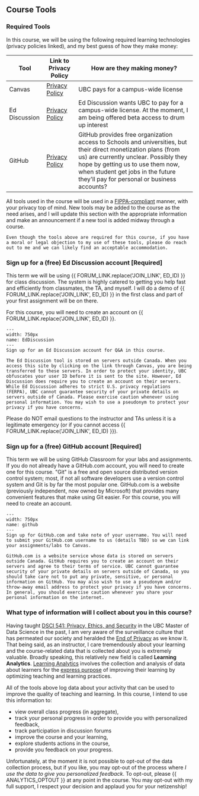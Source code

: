 ## Course Tools

### Required Tools

In this course, we will be using the following required learning technologies (privacy policies linked), and my best guess of how they make money: 

| Tool          | Link to Privacy Policy                                                                                        | How are they making money?                                                                                                                                                                                                                                                      |
|---------------|---------------------------------------------------------------------------------------------------------------|---------------------------------------------------------------------------------------------------------------------------------------------------------------------------------------------------------------------------------------------------------------------------------|
| Canvas        | [Privacy Policy](https://faculty.canvas.ubc.ca/canvas-privacy/)                                               | UBC pays for a campus-wide license                                                                                                                                                                                                                                              |
| Ed Discussion | [Privacy Policy](https://edstem.org/privacy)                                                                  | Ed Discussion wants UBC to pay for a campus-wide license. At the moment, I am being offered beta access to drum up interest                                                                                                                                                     |
| GitHub        | [Privacy Policy](https://docs.github.com/en/free-pro-team@latest/github/site-policy/github-privacy-statement) | GitHub provides free organization access to Schools and universities, but their direct monetization plans (from us) are currently unclear. Possibly they hope by getting us to use them now, when student get jobs in the future they'll pay for personal or business accounts? |

<!-- - [Sli.do](https://www.sli.do/terms#privacy-policy)
- [Mastering Physics](https://www.pearson.com/en-us/legal-information/privacy-policy.html) -->

All tools used in the course will be used in a [FIPPA-compliant](https://universitycounsel.ubc.ca/subject-areas/access-and-privacy-general/access-to-information/about-fippa/) manner, with your privacy top of mind. 
New tools may be added to the course as the need arises, and I will update this section with the appropriate information and make an announcement if a new tool is added midway through a course.

```{warning}
Even though the tools above are required for this course, if you have a moral or legal objection to my use of these tools, please do reach out to me and we can likely find an acceptable accommodation.
```

### Sign up for a (free) Ed Discussion account [Required]

This term we will be using {{ FORUM_LINK.replace('JOIN_LINK', ED_ID) }} for class discussion.
The system is highly catered to getting you help fast and efficiently from classmates, the TA, and myself.
I will do a demo of {{ FORUM_LINK.replace('JOIN_LINK', ED_ID) }} in the first class and part of your first assignment will be on there.

For this course, you will need to create an account on {{ FORUM_LINK.replace('JOIN_LINK', ED_ID) }}.

```{figure} ../images/EdDiscussion.png
---
width: 750px
name: EdDiscussion
---
Sign up for an Ed Discussion account for Q&A in this course.
```

```{warning}
The Ed Discussion tool is stored on servers outside Canada. When you access this site by clicking on the link through Canvas, you are being transferred to these servers. In order to protect your identity, UBC obfuscates your user ID before it is sent to the site. However, Ed Discussion does require you to create an account on their servers. While Ed Discussion adheres to strict U.S. privacy regulations (FERPA), UBC cannot guarantee security of your private details on servers outside of Canada. Please exercise caution whenever using personal information. You may wish to use a pseudonym to protect your privacy if you have concerns.
```

Please do NOT email questions to the instructor and TAs unless it is a legitimate emergency (or if you cannot access {{ FORUM_LINK.replace('JOIN_LINK', ED_ID) }}).

### Sign up for a (free) GitHub account [Required]

This term we will be using GitHub Classroom for your labs and assignments.
If you do not already have a GitHub.com account, you will need to create one for this course. 
"Git" is a free and open source distributed version control system; most, if not all software developers use a version control system and Git is by far the most popular one. 
GitHub.com is a website (previously independent, now owned by Microsoft) that provides many convenient features that make using Git easier. 
For this course, you will need to create an account.

```{figure} ../images/github.png
---
width: 750px
name: github
---
Sign up for GitHub.com and take note of your username. You will need to submit your GitHub.com username to us (details TBD) so we can link your assignments/labs to Canvas.
```

```{warning}
GitHub.com is a website service whose data is stored on servers outside Canada. GitHub requires you to create an account on their servers and agree to their terms of service. UBC cannot guarantee security of your private details on servers outside of Canada, so you should take care not to put any private, sensitive, or personal information on GitHub. You may also wish to use a pseudonym and/or throw-away email address to protect your privacy if you have concerns. In general, you should exercise caution whenever you share your personal information on the internet.
```

<!-- ### Optional Tools

There are some learning tools that I would like to experiment with this year, and I will not require you to sign up for these (but you are free to do so to explore):

- [Hypothes.is](https://web.hypothes.is/privacy/)

<div class="container youtube">
<iframe class="responsive-iframe" src="https://www.youtube.com/embed/QCkm0lL-6lc" frameborder="0" allow="accelerometer; autoplay="0"; encrypted-media; gyroscope; picture-in-picture allowfullscreen></iframe>
</div>

- [Desmos](https://www.desmos.com/privacy)

... others may be added as needed. -->

### What type of information will I collect about you in this course?

Having taught [DSCI 541: Privacy, Ethics, and Security](https://github.com/UBC-MDS/DSCI_541_priv-eth-sec) in the UBC Master of Data Science in the past, I am very aware of the surveillance culture that has permeated our society and heralded the [End of Privacy](https://www.youtube.com/watch?v=NesTWiKfpD0) as we know it.
That being said, as an instructor, I care tremendously about your learning and the course-related data that is collected about you is extremely valuable. 
Broadly speaking, this relatively new field is called **Learning Analytics**.
[Learning Analytics](https://www.solaresearch.org/about/what-is-learning-analytics/) involves the collection and analysis of data about learners for the [express purpose](https://www.collinsdictionary.com/dictionary/english/the-express-purpose-of) of improving their learning by optimizing teaching and learning practices.

All of the tools above log data about your activity that can be used to improve the quality of teaching and learning.
In this course, I intend to use this information to:

- view overall class progress (in aggregate),
- track your personal progress in order to provide you with personalized feedback,
- track participation in discussion forums
- improve the course and your learning, 
- explore students actions in the course, 
- provide you feedback on your progress.

Unfortunately, at the moment it is not possible to opt-out of the data collection process, but if you like, you may opt-out of the process where *I use the data to give you personalized feedback*. 
To opt-out, please {{ ANALYTICS_OPTOUT }} at any point in the course. 
You may opt-out with my full support, I respect your decision and applaud you for your netizenship!